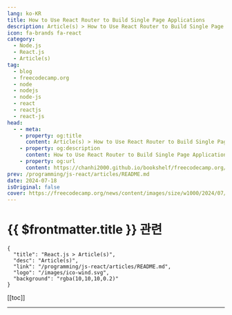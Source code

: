 ```yaml
---
lang: ko-KR
title: How to Use React Router to Build Single Page Applications
description: Article(s) > How to Use React Router to Build Single Page Applications
icon: fa-brands fa-react
category: 
  - Node.js
  - React.js
  - Article(s)
tag: 
  - blog
  - freecodecamp.org
  - node
  - nodejs
  - node-js
  - react
  - reactjs
  - react-js
head:
  - - meta:
    - property: og:title
      content: Article(s) > How to Use React Router to Build Single Page Applications
    - property: og:description
      content: How to Use React Router to Build Single Page Applications
    - property: og:url
      content: https://chanhi2000.github.io/bookshelf/freecodecamp.org/use-react-router-to-build-single-page-applications.html
prev: /programming/js-react/articles/README.md
date: 2024-07-18
isOriginal: false
cover: https://freecodecamp.org/news/content/images/size/w1000/2024/07/Using-React-Router-to-build-SPAs--Twitter-Post-.png
---
```


# {{ $frontmatter.title }} 관련

```component VPCard
{
  "title": "React.js > Article(s)",
  "desc": "Article(s)",
  "link": "/programming/js-react/articles/README.md",
  "logo": "/images/ico-wind.svg",
  "background": "rgba(10,10,10,0.2)"
}
```

[[toc]]

---

<SiteInfo
  name="How to Use React Router to Build Single Page Applications"
  desc="Single Page Applications (SPAs) have revolutionized web development. They offer a more dynamic and fluid user experience compared to traditional multi-page applications. Traditional web apps require full-page reloads for almost every click the user makes. SPAs, on the other hand, load a single HTML page and update the page contents..."
  url="https://freecodecamp.org/news/use-react-router-to-build-single-page-applications/"
  logo="https://cdn.freecodecamp.org/universal/favicons/favicon.ico"
  preview="https://freecodecamp.org/news/content/images/size/w1000/2024/07/Using-React-Router-to-build-SPAs--Twitter-Post-.png"/>

<!-- TODO: 작성 -->


